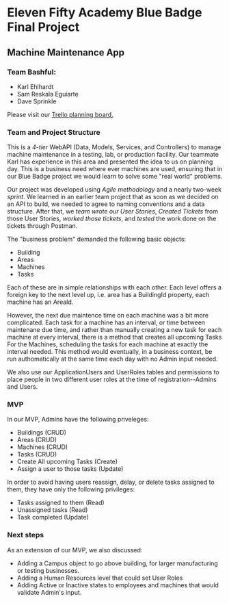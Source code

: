 # Eleven Fifty Academy Blue Badge Final Project

## Machine Maintenance App

### Team Bashful:

* Karl Ehlhardt
* Sam Reskala Eguiarte
* Dave Sprinkle

Please visit our [Trello planning board.](https://trello.com/b/9VHzjxGe/machine-maintenance "Machine Maintenance on Trello")

### Team and Project Structure

This is a *4-tier* WebAPI (Data, Models, Services, and Controllers) to manage machine maintenance in a testing, lab, or production facility. Our teammate Karl has experience in this area and presented the idea to us on planning day.  This is a business need where ever machines are used, ensuring that in our Blue Badge project we would learn to solve some "real world" problems.  

Our project was developed using *Agile methodology* and a nearly two-week *sprint*.  We learned in an earlier team project that as soon as we decided on an API to build, we needed to agree to naming conventions and a data structure.  After that, we *team wrote our User Stories*, *Created Tickets* from those User Stories, *worked those tickets*, and *tested* the work done on the tickets through Postman. 

The "business problem" demanded the following basic objects:

* Building
* Areas
* Machines
* Tasks

Each of these are in simple relationships with each other. Each level offers a foreign key to the next level up, i.e. area has a BuildingId property, each machine has an AreaId.  

However, the next due maintence time on each machine was a bit more complicated.  Each task for a machine has an interval, or time between maintenane due time, and rather than manually creating a new task for each machine at every interval, there is a method that creates all upcoming Tasks For the Machines, scheduling the tasks for each machine at exactly the interval needed.  This method would eventually, in a business context, be run authomatically at the same time each day with no Admin input needed.

We also use our ApplicationUsers and UserRoles tables and permissions to place people in two different user roles at the time of registration--Admins and Users.

### MVP

In our MVP, Admins have the following priveleges:

* Buildings (CRUD)
* Areas (CRUD)
* Machines (CRUD)
* Tasks (CRUD)
* Create All upcoming Tasks (Create)
* Assign a user to those tasks (Update)

In order to avoid having users reassign, delay, or delete tasks assigned to them, they have only the following privileges:

* Tasks assigned to them (Read)
* Unassigned tasks (Read)
* Task completed (Update)

### Next steps

As an extension of our MVP, we also discussed: 

* Adding a Campus object to go above building, for larger manufacturing or testing businesses.
* Adding a Human Resources level that could set User Roles 
* Adding Active or Inactive states to employees and machines that would validate Admin's input. 


 



